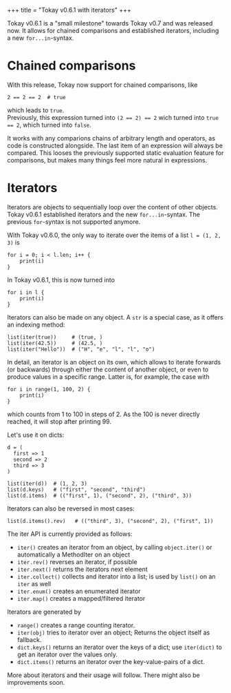 +++
title = "Tokay v0.6.1 with iterators"
+++

Tokay v0.6.1 is a "small milestone" towards Tokay v0.7 and was released now. It allows for chained comparisons and established iterators, including a new `for...in`-syntax.

<!-- more -->

# Chained comparisons

With this release, Tokay now support for chained comparisons, like

```tokay
2 == 2 == 2  # true
```
which leads to `true`.<br>
Previously, this expression turned into `(2 == 2) == 2` wich turned into `true == 2`, which turned into `false`.

It works with any comparions chains of arbitrary length and operators, as code is constructed alongside. The last item of an expression will always be compared. This looses the previously supported static evaluation feature for comparisons, but makes many things feel more natural in expressions.

# Iterators

Iterators are objects to sequentially loop over the content of other objects. Tokay v0.6.1 established iterators and the new `for...in`-syntax. The previous `for`-syntax is not supported anymore.

With Tokay v0.6.0, the only way to iterate over the items of a list `l = (1, 2, 3)` is
```tokay
for i = 0; i < l.len; i++ {
    print(i)
}
```
In Tokay v0.6.1, this is now turned into
```tokay
for i in l {
    print(i)
}
```

Iterators can also be made on any object. A `str` is a special case, as it offers an indexing method:

```tokay
list(iter(true))     # (true, )
list(iter(42.5))     # (42.5, )
list(iter("Hello"))  # ("H", "e", "l", "l", "o")
```

In detail, an iterator is an object on its own, which allows to iterate forwards (or backwards) through either the content of another object, or even to produce values in a specific range. Latter is, for example, the case with
```tokay
for i in range(1, 100, 2) {
    print(i)
}
```
which counts from 1 to 100 in steps of 2. As the 100 is never directly reached, it will stop after printing 99.

Let's use it on dicts:
```tokay
d = (
  first => 1
  second => 2
  third => 3
)

list(iter(d))  # (1, 2, 3)
list(d.keys)   # ("first", "second", "third")
list(d.items)  # (("first", 1), ("second", 2), ("third", 3))
```

Iterators can also be reversed in most cases:
```tokay
list(d.items().rev)   # (("third", 3), ("second", 2), ("first", 1))
```

The iter API is currently provided as follows:

- `iter()` creates an iterator from an object, by calling `object.iter()` or automatically a MethodIter on an object
- `iter.rev()` reverses an iterator, if possible
- `iter.next()` returns the iterators next element
- `iter.collect()` collects and iterator into a list; is used by `list()` on an `iter` as well
- `iter.enum()` creates an enumerated iterator
- `iter.map()` creates a mapped/filtered iterator

Iterators are generated by

- `range()` creates a range counting iterator.
- `iter(obj)` tries to iterator over an object; Returns the object itself as fallback.
- `dict.keys()` returns an iterator over the keys of a dict; use `iter(dict)` to get an iterator over the values only.
- `dict.items()` returns an iterator over the key-value-pairs of a dict.


More about iterators and their usage will follow. There might also be improvements soon.

